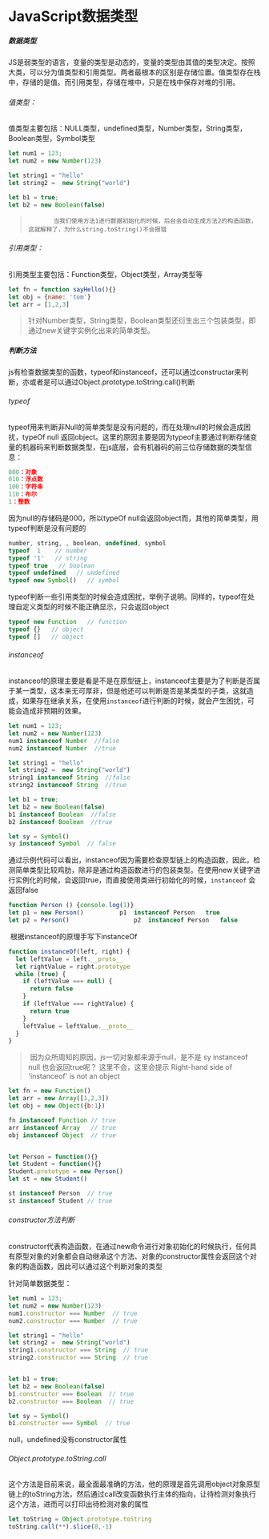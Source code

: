 # JavaScript数据类型

> [基本类型和引用类型怎么用的时候，你咋和面试官吹逼（上]: https://juejin.im/post/5e82b79cf265da47f3189e57
>

##### 数据类型

​		JS是弱类型的语言，变量的类型是动态的，变量的类型由其值的类型决定。按照大类，可以分为值类型和引用类型。两者最根本的区别是存储位置。值类型存在栈中，存储的是值。而引用类型，存储在堆中，只是在栈中保存对堆的引用。

###### 	值类型：

​	值类型主要包括：NULL类型，undefined类型，Number类型，String类型，Boolean类型，Symbol类型

```javascript
let num1 = 123;             
let num2 = new Number(123)

let string1 = "hello"
let string2 =  new String("world")

let b1 = true;
let b2 = new Boolean(false)
```

>   	 	 当我们使用方法1进行数据初始化的时候，后台会自动生成方法2的构造函数，这就解释了，为什么string.toString()不会报错
>
>   	 

###### 引用类型：	

引用类型主要包括：Function类型，Object类型，Array类型等

```js
let fn = function sayHello(){}
let obj = {name: 'tom'}
let arr = [1,2,3]
```

> ​	针对Number类型，String类型，Boolean类型还衍生出三个包装类型，即通过new关键字实例化出来的简单类型。

##### 判断方法

​	js有检查数据类型的函数，typeof和instanceof，还可以通过constructar来判断，亦或者是可以通过Object.prototype.toString.call()判断

###### typeof

​		typeof用来判断非Null的简单类型是没有问题的，而在处理null的时候会造成困扰，typeOf null 返回object。这里的原因主要是因为typeof主要通过判断存储变量的机器码来判断数据类型，在js底层，会有机器码的前三位存储数据的类型信息：

```js
000：对象
010：浮点数
100：字符串
110：布尔
1：整数
```

因为null的存储码是000，所以typeOf null会返回object而，其他的简单类型，用typeof判断是没有问题的

```javascript
number, string, , boolean, undefined, symbol
typeof  1    // number
typeof '1'   // string
typeof true   // boolean
typeof undefined   // undefined
typeof new Symbol()   // symbol
```

typeof判断一些引用类型的时候会造成困扰，举例子说明。同样的，typeof在处理自定义类型的时候不能正确显示，只会返回object

```javascript
typeof new Function   // function
typeof {}   // object
typeof []   // object
```

###### instanceof 

​		instanceof的原理主要是看是不是在原型链上，instanceof主要是为了判断是否属于某一类型，这本来无可厚非，但是他还可以判断是否是某类型的子类，这就造成，如果存在继承关系，在使用`instanceof`进行判断的时候，就会产生困扰，可能会造成非预期的效果。	

```javascript
let num1 = 123;              
let num2 = new Number(123)
num1 instanceof Number  //false
num2 instanceof Number  //true

let string1 = "hello"
let string2 =  new String("world")
string1 instanceof String  //false
string2 instanceof String  //true

let b1 = true;
let b2 = new Boolean(false)
b1 instanceof Boolean  //false
b2 instanceof Boolean  //true

let sy = Symbol()
sy instanceof Symbol  // false
```

​		通过示例代码可以看出，instanceof因为需要检查原型链上的构造函数，因此，检测简单类型比较鸡肋，除非是通过构造函数进行的包装类型。在使用new关键字进行实例化的时候，会返回true，而直接使用类进行初始化的时候，`instanceof` 会返回false

```js
function Person () {console.log(1)}
let p1 = new Person()          p1  instanceof Person   true
let p2 = Person()                  p2  instanceof Person   false
```



​		根据instanceof的原理手写下instanceOf

```js
function instanceOf(left, right) {
  let leftValue = left.__proto__
  let rightValue = right.prototype
  while (true) {
    if (leftValue === null) {
      return false
    }
    if (leftValue === rightValue) {
      return true
    }
    leftValue = leftValue.__proto__
  }
}
```

> ​		因为众所周知的原因，js一切对象都来源于null，是不是 sy instanceof null 也会返回true呢？
> 这里不会，这里会提示 Right-hand side of 'instanceof' is not an object

```js
let fn = new Function()
let arr = new Array([1,2,3])
let obj = new Object({b:1})

fn instanceof Function // true
arr instanceof Array   // true
obj instanceof Object  // true


let Person = function(){}
let Student = function(){}
Student.prototype = new Person()
let st = new Student()

st instanceof Person  // true
st instanceof Student // true
```

###### constructor方法判断

​		constructor代表构造函数，在通过new命令进行对象初始化的时候执行，任何具有原型对象的对象都会自动继承这个方法、对象的constructor属性会返回这个对象的构造函数，因此可以通过这个判断对象的类型

针对简单数据类型：

```js
let num1 = 123;             
let num2 = new Number(123)
num1.constructor === Number  // true
num2.constructor === Number  // true

let string1 = "hello" 
let string2 =  new String("world")
string1.constructor === String  // true
string2.constructor === String  // true


let b1 = true;
let b2 = new Boolean(false)
b1.constructor === Boolean  // true
b2.constructor === Boolean  // true

let sy = Symbol()
b1.constructor === Symbol  // true
```

null，undefined没有constructor属性

###### Object.prototype.toString.call

​		这个方法是目前来说，最全面最准确的方法，他的原理是首先调用object对象原型链上的toString方法，然后通过call改变函数执行主体的指向，让待检测对象执行这个方法，进而可以打印出待检测对象的属性

```javascript
let toString = Object.prototype.toString
toString.call(**).slice(8,-1)
```